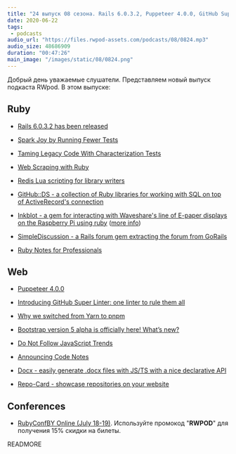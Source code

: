 ```yaml
---
title: "24 выпуск 08 сезона. Rails 6.0.3.2, Puppeteer 4.0.0, GitHub Super Linter, GitHub::DS, Code Notes, Inkblot, Docx и прочее"
date: 2020-06-22
tags:
 - podcasts
audio_url: "https://files.rwpod-assets.com/podcasts/08/0824.mp3"
audio_size: 48686909
duration: "00:47:26"
main_image: "/images/static/08/0824.png"
---
```


Добрый день уважаемые слушатели. Представляем новый выпуск подкаста RWpod. В этом выпуске:

## Ruby

 - [Rails 6.0.3.2 has been released](https://weblog.rubyonrails.org/2020/6/17/Rails-6-0-3-2-has-been-released/)
 - [Spark Joy by Running Fewer Tests](https://engineering.shopify.com/blogs/engineering/spark-joy-by-running-fewer-tests)
 - [Taming Legacy Code With Characterization Tests](https://www.honeybadger.io/blog/ruby-legacy-characterization-test/)
 - [Web Scraping with Ruby](https://www.scrapingbee.com/blog/web-scraping-ruby/)


 - [Redis Lua scripting for library writers](http://www.wjwh.eu/posts/2020-06-15-redis-eval-trick.html)
 - [GitHub::DS - a collection of Ruby libraries for working with SQL on top of ActiveRecord's connection](https://github.com/github/github-ds)
 - [Inkblot - a gem for interacting with Waveshare's line of E-paper displays on the Raspberry Pi using ruby](https://github.com/jtp184/inkblot) ([more info](http://justinp.io/project/9))
 - [SimpleDiscussion - a Rails forum gem extracting the forum from GoRails](https://github.com/excid3/simple_discussion)
 - [Ruby Notes for Professionals](https://www.dbooks.org/ruby-notes-for-professionals-5592543428/read/)


## Web

 - [Puppeteer 4.0.0](https://github.com/puppeteer/puppeteer/releases/tag/v4.0.0)
 - [Introducing GitHub Super Linter: one linter to rule them all](https://github.blog/2020-06-18-introducing-github-super-linter-one-linter-to-rule-them-all/)
 - [Why we switched from Yarn to pnpm](https://www.takeshape.io/articles/why-we-switched-from-yarn-to-pnpm/)
 - [Bootstrap version 5 alpha is officially here! What’s new?](https://themesberg.com/blog/bootstrap/bootstrap-version-5-alpha-whats-new)


 - [Do Not Follow JavaScript Trends](https://pragmaticpineapple.com/do-not-follow-javascript-trends/)
 - [Announcing Code Notes](https://zander.wtf/blog/code-notes-release)
 - [Docx - easily generate .docx files with JS/TS with a nice declarative API](https://github.com/dolanmiu/docx)
 - [Repo-Card - showcase repositories on your website](https://github.com/Tarptaeya/repo-card)

## Conferences

 - [RubyConfBY Online (July 18-19)](https://rubyconference.by/). Используйте промокод "**RWPOD**" для получения 15% скидки на билеты.

READMORE
